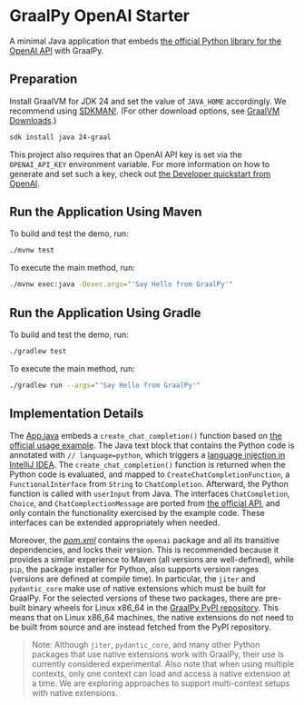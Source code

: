 # GraalPy OpenAI Starter

A minimal Java application that embeds [the official Python library for the OpenAI API](https://github.com/openai/openai-python) with GraalPy.

## Preparation

Install GraalVM for JDK 24 and set the value of `JAVA_HOME` accordingly.
We recommend using [SDKMAN!](https://sdkman.io/). (For other download options, see [GraalVM Downloads](https://www.graalvm.org/downloads/).)

```bash
sdk install java 24-graal
```

This project also requires that an OpenAI API key is set via the `OPENAI_API_KEY` environment variable.
For more information on how to generate and set such a key, check out [the Developer quickstart from OpenAI](https://platform.openai.com/docs/quickstart/create-and-export-an-api-key).

## Run the Application Using Maven

To build and test the demo, run:

```bash
./mvnw test
```

To execute the main method, run:

```bash
./mvnw exec:java -Dexec.args="'Say Hello from GraalPy'"
```

## Run the Application Using Gradle

To build and test the demo, run:

```bash
./gradlew test
```

To execute the main method, run:

```bash
./gradlew run --args="'Say Hello from GraalPy'"
```

## Implementation Details

The [App.java](src/main/java/com/example/App.java) embeds a `create_chat_completion()` function based on [the official usage example](https://github.com/openai/openai-python?tab=readme-ov-file#usage).
The Java text block that contains the Python code is annotated with `// language=python`, which triggers a [language injection in IntelliJ IDEA](https://www.jetbrains.com/help/idea/using-language-injections.html).
The `create_chat_completion()` function is returned when the Python code is evaluated, and mapped to `CreateChatCompletionFunction`, a `FunctionalInterface` from `String` to `ChatCompletion`.
Afterward, the Python function is called with `userInput` from Java.
The interfaces `ChatCompletion`, `Choice`, and `ChatComplectionMessage` are ported from [the official API](https://github.com/openai/openai-python/blob/main/api.md), and only contain the functionality exercised by the example code.
These interfaces can be extended appropriately when needed.

Moreover, the [_pom.xml_](pom.xml) contains the `openai` package and all its transitive dependencies, and locks their version.
This is recommended because it provides a similar experience to Maven (all versions are well-defined), while `pip`, the package installer for Python, also supports version ranges (versions are defined at compile time).
In particular, the `jiter` and `pydantic_core` make use of native extensions which must be built for GraalPy.
For the selected versions of these two packages, there are pre-built binary wheels for Linux x86_64 in the [GraalPy PyPI repository](https://www.graalvm.org/python/wheels/).
This means that on Linux x86_64 machines, the native extensions do not need to be built from source and are instead fetched from the PyPI repository.

> Note: Although `jiter`, `pydantic_core`, and many other Python packages that use native extensions work with GraalPy, their use is currently considered experimental.
> Also note that when using multiple contexts, only one context can load and access a native extension at a time.
> We are exploring approaches to support multi-context setups with native extensions.
